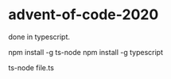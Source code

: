 # advent-of-code-2020

done in typescript.

npm install -g ts-node
npm install -g typescript

ts-node file.ts
